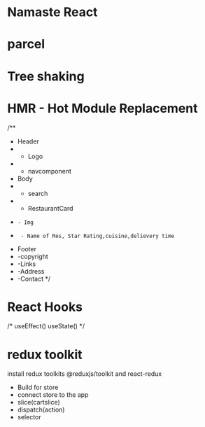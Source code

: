 # Namaste React

# parcel
# Tree shaking
# HMR - Hot Module Replacement

/**
 * Header
 *  - Logo
 *  - navcomponent
 * Body
 *  - search
 *  - RestaurantCard
 *     - Img
 *      - Name of Res, Star Rating,cuisine,delievery time
 * Footer
 *  -copyright
 *  -Links
 *  -Address
 *  -Contact
 */
# React Hooks
/*
    useEffect()
    useState()
*/

# redux toolkit

install redux toolkits
@reduxjs/toolkit and react-redux
- Build for store
- connect store to the app
- slice(cartslice)
- dispatch(action)
- selector
